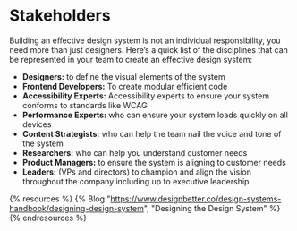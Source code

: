 # Stakeholders

Building an effective design system is not an individual responsibility, you need more than just designers. Here’s a quick list of the disciplines that can be represented in your team to create an effective design system:

- **Designers:** to define the visual elements of the system
- **Frontend Developers:** To create modular efficient code
- **Accessibility Experts:** Accessibility experts to ensure your system conforms to standards like WCAG
- **Performance Experts:** who can ensure your system loads quickly on all devices
- **Content Strategists:** who can help the team nail the voice and tone of the system
- **Researchers:** who can help you understand customer needs
- **Product Managers:**  to ensure the system is aligning to customer needs
- **Leaders:** (VPs and directors) to champion and align the vision throughout the company including up to executive leadership


{% resources %}
  {% Blog "https://www.designbetter.co/design-systems-handbook/designing-design-system", "Designing the Design System" %}
{% endresources %}
